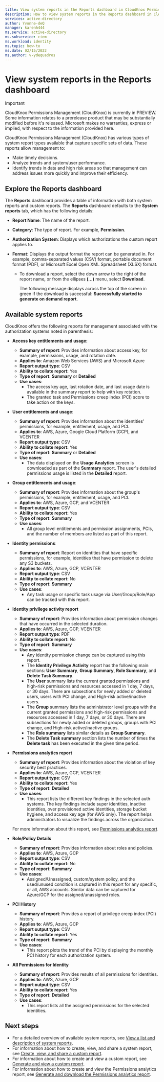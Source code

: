 ```yaml
---
title: View system reports in the Reports dashboard in CloudKnox Permissions Management 
description: How to view system reports in the Reports dashboard in CloudKnox Permissions Management.
services: active-directory
author: Yvonne-deQ
manager: karenh444
ms.service: active-directory
ms.subservice: ciem
ms.workload: identity
ms.topic: how-to
ms.date: 02/15/2022
ms.author: v-ydequadros
---
```


# View system reports in the Reports dashboard

> [!IMPORTANT]
> CloudKnox Permissions Management (CloudKnox) is currently in PREVIEW.
> Some information relates to a prerelease product that may be substantially modified before it's released. Microsoft makes no warranties, express or implied, with respect to the information provided here.

CloudKnox Permissions Management (CloudKnox) has various types of system report types available that capture specific sets of data. These reports allow management to:

- Make timely decisions.
- Analyze trends and system/user performance.
- Identify trends in data and high risk areas so that management can address issues more quickly and improve their efficiency.

## Explore the Reports dashboard

The **Reports** dashboard provides a table of information with both system reports and custom reports. The **Reports** dashboard defaults to the **System reports** tab, which has the following details:

- **Report Name**: The name of the report.
- **Category**: The type of report. For example, **Permission**.
- **Authorization System**: Displays which authorizations the custom report applies to.
- **Format**: Displays the output format the report can be generated in. For example, comma-separated values (CSV) format, portable document format (PDF), or Microsoft Excel Open XML Spreadsheet (XLSX) format.

    - To download a report, select the down arrow to the right of the report name, or from the ellipses **(...)** menu, select **Download**.

      The following message displays across the top of the screen in green if the download is successful: **Successfully started to generate on demand report**.

## Available system reports

CloudKnox offers the following reports for management associated with the authorization systems noted in parenthesis:

- **Access key entitlements and usage**:
	- **Summary of report**: Provides information about access key, for example, permissions, usage, and rotation date.
	- **Applies to**: Amazon Web Services (AWS) and Microsoft Azure
	- **Report output type**: CSV
	- **Ability to collate report**: Yes
	- **Type of report**: **Summary** or **Detailed**
	- **Use cases**: 
		- The access key age, last rotation date, and last usage date is available in the summary report to help with key rotation.
		- The granted task and Permissions creep index (PCI) score to take action on the keys.

- **User entitlements and usage**: 
	- **Summary of report**: Provides information about the identities' permissions, for example, entitlement, usage, and PCI.
	- **Applies to**: AWS, Azure, Google Cloud Platform (GCP), and VCENTER
	- **Report output type**: CSV
	- **Ability to collate report**: Yes
	- **Type of report**: **Summary** or **Detailed**
	- **Use cases**: 
		 - The data displayed on the **Usage Analytics** screen is downloaded as part of the **Summary** report. The user's detailed permissions usage is listed in the **Detailed** report.

- **Group entitlements and usage**:
	- **Summary of report**: Provides information about the group's permissions, for example, entitlement, usage, and PCI.
	- **Applies to**: AWS, Azure, GCP, and VCENTER
	- **Report output type**: CSV
	- **Ability to collate report**: Yes
	- **Type of report**: **Summary** 
	- **Use cases**: 
		 - All group level entitlements and permission assignments, PCIs, and the number of members are listed as part of this report. 

- **Identity permissions**:
	- **Summary of report**: Report on identities that have specific permissions, for example, identities that have permission to delete any S3 buckets.
	- **Applies to**: AWS, Azure, GCP, VCENTER
	- **Report output type**: CSV
	- **Ability to collate report**: No
	- **Type of report**: **Summary** 
	- **Use cases**: 
		 - Any task usage or specific task usage via User/Group/Role/App can be tracked with this report.

- **Identity privilege activity report** 
	- **Summary of report**: Provides information about permission changes that have occurred in the selected duration.
	- **Applies to**: AWS, Azure, GCP, VCENTER
	- **Report output type**: PDF
	- **Ability to collate report**: No
	- **Type of report**: **Summary**
	- **Use cases**: 
		- Any identity permission change can be captured using this report. 
		- The **Identity Privilege Activity** report has the following main sections: **User Summary**, **Group Summary**, **Role Summary**, and **Delete Task Summary**. 
		- The **User** summary lists the current granted permissions and high-risk permissions and resources accessed in 1 day, 7 days, or 30 days. There are subsections for newly added or deleted users, users with PCI change, and High-risk active/inactive users. 
		- The **Group** summary lists the administrator level groups with the current granted permissions and high-risk permissions and resources accessed in 1 day, 7 days, or 30 days. There are subsections for newly added or deleted groups, groups with PCI change, and High-risk active/inactive groups.
		- The **Role summary** lists similar details as **Group Summary**. 
		- The **Delete Task summary** section lists the number of times the **Delete task** has been executed in the given time period. 

- **Permissions analytics report** 
	- **Summary of report**: Provides information about the violation of key security best practices.
	- **Applies to**: AWS, Azure, GCP, VCENTER
	- **Report output type**: CSV
	- **Ability to collate report**: Yes
	- **Type of report**: **Detailed**
	- **Use cases**: 
		 - This report lists the different key findings in the selected auth systems. The key findings include super identities, inactive identities, over provisioned active identities, storage bucket hygiene, and access key age (for AWS only). The report helps administrators to visualize the findings across the organization. 

	For more information about this report, see [Permissions analytics report](cloudknox-product-permissions-analytics-reports.md).

- **Role/Policy Details**
	- **Summary of report**: Provides information about roles and policies.
	- **Applies to**: AWS, Azure, GCP
	- **Report output type**: CSV
	- **Ability to collate report**: No
	- **Type of report**: **Summary**
	- **Use cases**: 
		 - Assigned/Unassigned, custom/system policy, and the used/unused condition is captured in this report for any specific, or all, AWS accounts. Similar data can be captured for Azure/GCP for the assigned/unassigned roles.

- **PCI History**
	- **Summary of report**: Provides a report of privilege creep index (PCI) history.
	- **Applies to**: AWS, Azure, GCP
	- **Report output type**: CSV
	- **Ability to collate report**: Yes
	- **Type of report**: **Summary**
	- **Use cases**: 
		 - This report plots the trend of the PCI by displaying the monthly PCI history for each authorization system.

- **All Permissions for Identity** 
	- **Summary of report**: Provides results of all permissions for identities.
	- **Applies to**: AWS, Azure, GCP
	- **Report output type**: CSV
	- **Ability to collate report**: Yes
	- **Type of report**: **Detailed**
	- **Use cases**: 
		 - This report lists all the assigned permissions for the selected identities. 




## Next steps

- For a detailed overview of available system reports, see [View a list and description of system reports](cloudknox-all-reports.md).
- For information about how to create, view, and share a system report, see [Create, view, and share a custom report](cloudknox-report-view-system-report.md).
- For information about how to create and view a custom report, see [Generate and view a custom report](cloudknox-report-create-custom-report.md).
- For information about how to create and view the Permissions analytics report, see [Generate and download the Permissions analytics report](cloudknox-product-permissions-analytics-reports.md).
